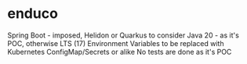# enduco
Spring Boot - imposed, Helidon or Quarkus to consider
Java 20 - as it's POC, otherwise LTS (17)
Environment Variables to be replaced with Kubernetes ConfigMap/Secrets or alike
No tests are done as it's POC